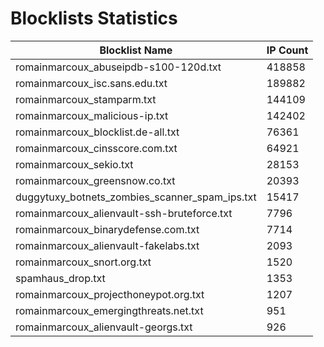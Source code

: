# Blocklists Statistics
| Blocklist Name | IP Count |
|----|----|
| romainmarcoux_abuseipdb-s100-120d.txt | 418858 |
| romainmarcoux_isc.sans.edu.txt | 189882 |
| romainmarcoux_stamparm.txt | 144109 |
| romainmarcoux_malicious-ip.txt | 142402 |
| romainmarcoux_blocklist.de-all.txt | 76361 |
| romainmarcoux_cinsscore.com.txt | 64921 |
| romainmarcoux_sekio.txt | 28153 |
| romainmarcoux_greensnow.co.txt | 20393 |
| duggytuxy_botnets_zombies_scanner_spam_ips.txt | 15417 |
| romainmarcoux_alienvault-ssh-bruteforce.txt | 7796 |
| romainmarcoux_binarydefense.com.txt | 7714 |
| romainmarcoux_alienvault-fakelabs.txt | 2093 |
| romainmarcoux_snort.org.txt | 1520 |
| spamhaus_drop.txt | 1353 |
| romainmarcoux_projecthoneypot.org.txt | 1207 |
| romainmarcoux_emergingthreats.net.txt | 951 |
| romainmarcoux_alienvault-georgs.txt | 926 |
